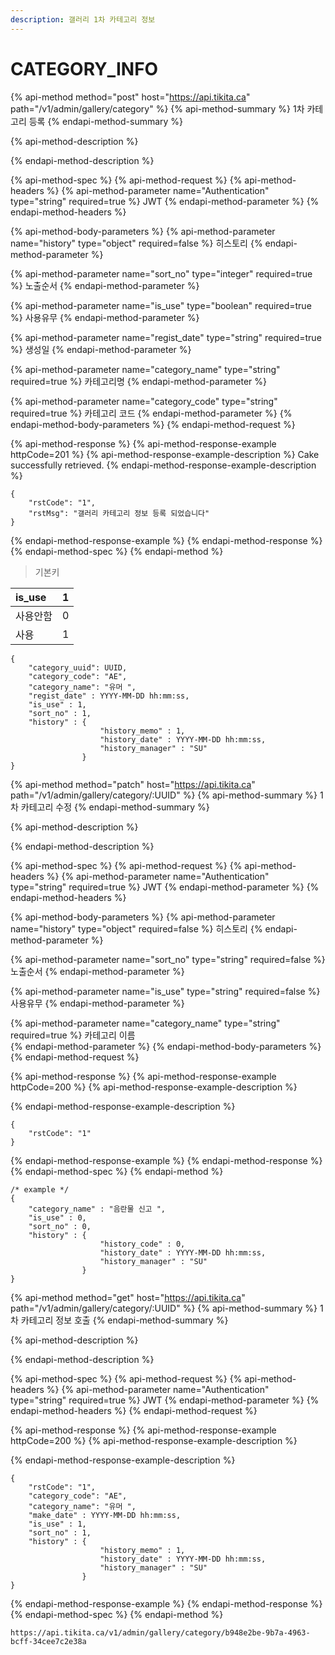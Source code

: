 ```yaml
---
description: 갤러리 1차 카테고리 정보
---
```


# CATEGORY\_INFO

{% api-method method="post" host="https://api.tikita.ca" path="/v1/admin/gallery/category" %}
{% api-method-summary %}
1차 카테고리 등록 
{% endapi-method-summary %}

{% api-method-description %}

{% endapi-method-description %}

{% api-method-spec %}
{% api-method-request %}
{% api-method-headers %}
{% api-method-parameter name="Authentication" type="string" required=true %}
JWT
{% endapi-method-parameter %}
{% endapi-method-headers %}

{% api-method-body-parameters %}
{% api-method-parameter name="history" type="object" required=false %}
히스토리 
{% endapi-method-parameter %}

{% api-method-parameter name="sort\_no" type="integer" required=true %}
노출순서 
{% endapi-method-parameter %}

{% api-method-parameter name="is\_use" type="boolean" required=true %}
사용유무 
{% endapi-method-parameter %}

{% api-method-parameter name="regist\_date" type="string" required=true %}
생성일 
{% endapi-method-parameter %}

{% api-method-parameter name="category\_name" type="string" required=true %}
카테고리명 
{% endapi-method-parameter %}

{% api-method-parameter name="category\_code" type="string" required=true %}
카테고리 코드 
{% endapi-method-parameter %}
{% endapi-method-body-parameters %}
{% endapi-method-request %}

{% api-method-response %}
{% api-method-response-example httpCode=201 %}
{% api-method-response-example-description %}
Cake successfully retrieved.
{% endapi-method-response-example-description %}

```
{
    "rstCode": "1",
    "rstMsg": "갤러리 카테고리 정보 등록 되었습니다"
}
```
{% endapi-method-response-example %}
{% endapi-method-response %}
{% endapi-method-spec %}
{% endapi-method %}

> 기본키

| is\_use | 1 |
| :--- | :--- |
| 사용안함 | 0 |
| 사용  | 1 |

```text
{
    "category_uuid": UUID,
    "category_code": "AE",
    "category_name": "유머 ",
    "regist_date" : YYYY-MM-DD hh:mm:ss,
    "is_use" : 1,
    "sort_no" : 1,
    "history" : {
                    "history_memo" : 1,
                    "history_date" : YYYY-MM-DD hh:mm:ss,
                    "history_manager" : "SU"
                }                
}
```

{% api-method method="patch" host="https://api.tikita.ca" path="/v1/admin/gallery/category/:UUID" %}
{% api-method-summary %}
1차 카테고리 수정 
{% endapi-method-summary %}

{% api-method-description %}

{% endapi-method-description %}

{% api-method-spec %}
{% api-method-request %}
{% api-method-headers %}
{% api-method-parameter name="Authentication" type="string" required=true %}
JWT
{% endapi-method-parameter %}
{% endapi-method-headers %}

{% api-method-body-parameters %}
{% api-method-parameter name="history" type="object" required=false %}
히스토리 
{% endapi-method-parameter %}

{% api-method-parameter name="sort\_no" type="string" required=false %}
노출순서 
{% endapi-method-parameter %}

{% api-method-parameter name="is\_use" type="string" required=false %}
사용유무 
{% endapi-method-parameter %}

{% api-method-parameter name="category\_name" type="string" required=true %}
카테고리 이름  
{% endapi-method-parameter %}
{% endapi-method-body-parameters %}
{% endapi-method-request %}

{% api-method-response %}
{% api-method-response-example httpCode=200 %}
{% api-method-response-example-description %}

{% endapi-method-response-example-description %}

```
{
    "rstCode": "1"
}
```
{% endapi-method-response-example %}
{% endapi-method-response %}
{% endapi-method-spec %}
{% endapi-method %}

```text
/* example */
{
    "category_name" : "음란물 신고 ",
    "is_use" : 0,
    "sort_no" : 0,    
    "history" : {
                    "history_code" : 0,
                    "history_date" : YYYY-MM-DD hh:mm:ss,
                    "history_manager" : "SU"
                }
}
```

{% api-method method="get" host="https://api.tikita.ca" path="/v1/admin/gallery/category/:UUID" %}
{% api-method-summary %}
1차 카테고리 정보 호출 
{% endapi-method-summary %}

{% api-method-description %}

{% endapi-method-description %}

{% api-method-spec %}
{% api-method-request %}
{% api-method-headers %}
{% api-method-parameter name="Authentication" type="string" required=true %}
JWT
{% endapi-method-parameter %}
{% endapi-method-headers %}
{% endapi-method-request %}

{% api-method-response %}
{% api-method-response-example httpCode=200 %}
{% api-method-response-example-description %}

{% endapi-method-response-example-description %}

```
{
    "rstCode": "1",
    "category_code": "AE",
    "category_name": "유머 ",
    "make_date" : YYYY-MM-DD hh:mm:ss,
    "is_use" : 1,
    "sort_no" : 1,
    "history" : {
                    "history_memo" : 1,
                    "history_date" : YYYY-MM-DD hh:mm:ss,
                    "history_manager" : "SU"
                }                
}
```
{% endapi-method-response-example %}
{% endapi-method-response %}
{% endapi-method-spec %}
{% endapi-method %}

```text
https://api.tikita.ca/v1/admin/gallery/category/b948e2be-9b7a-4963-bcff-34cee7c2e38a
```




